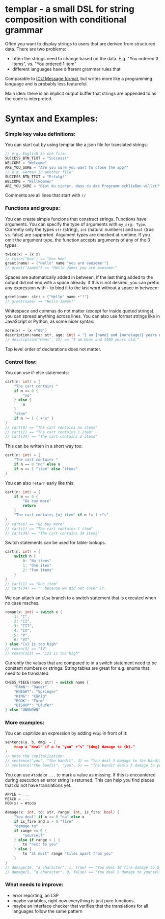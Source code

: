 # templar - a small DSL for string composition with conditional grammar

Often you want to display strings to users that are derived from structured data.
There are two problems:

- often the strings need to change based on the data. E.g. "You ordered 3 items", vs. "You ordered 1 item"
- different languages have different grammar rules that

Comparable to [ICU Message format](https://lokalise.com/blog/complete-guide-to-icu-message-format/), but writes more like a programming language and is probably less featureful.

Main idea: there is an implicit output buffer that strings are appended to as the code is interpreted.

# Syntax and Examples:

### Simple key value definitions:

You can start out by using templar like a json file for translated strings:

```c
// e.g. English in one file:
SUCCESS_BTN_TEXT = "Success!"
WELCOME = "Welcome"
ARE_YOU_SURE = "Are you sure you want to close the app?"
// e.g. German in another file:
SUCCESS_BTN_TEXT = "Erfolg!"
WELCOME = "Willkommen"
ARE_YOU_SURE = "Bist du sicher, dass du das Programm schließen willst?"
```

Comments are all lines that start with `//`

### Functions and groups:

You can create simple funcions that construct strings. Functions have arguments. You can specify the type of arguments with `my_arg: Type`. Currently only the types `str` (string), `int` (natural numbers) and `bool` (true vs. false) are supported.
Argument types are checked at runtime. If you omit the argument type, the function accepts arguments of any of the 3 types:

```c
twice(x) = {x x}
// twice("boo") == "boo boo"
greet(name) = {"Hello" name "you are awesome!"}
// greet("James") == "Hello James you are awesome!"
```

Spaces are automatically added in between, if the last thing added to the output did not end with a space already. If this is not desired, you can prefix any expression with `+` to bind it to the last word without a space in between:

```c
greet(name: str) = {"Hello" name +"!"}
// greet(name) == "Hello James!"
```

Whitespace and commas do not matter (except for inside quoted strings), you can spread anything across lines.
You can also use format strings like in JavaScript or Python, as some nicer syntax:

```c
more(x) = {x +"00"}
description(name: str, age: int) = "I am {name} and {more(age)} years old."
// description("Hans", 13) == "I am Hans and 1300 years old."
```

Top level order of declarations does not matter.

### Control flow:

You can use if-else statements:

```c
cart(n: int) = {
    "The cart contains "
    if n == 0 {
        "no"
    } else {
        n
    }
    "item"
    if n != 1 { +"s" }
}
// cart(0) == "The cart contains no items"
// cart(1) == "The cart contains 1 item"
// cart(34) == "The cart contains 2 items"
```

This can be written in a short way too:

```c
cart(n: int) = {
    "The cart contains "
    if n == 0 "no" else n
    if n == 1 "item" else "items"
}
```

You can also `return` early like this:

```c
cart(n: int) = {
    if n == 0 {
        "Go buy more"
        return
    }
    "The cart contains {n} item" if n != 1 +"s"
}
// cart(0) == "Go buy more"
// cart(1) == "The cart contains 1 item"
// cart(34) == "The cart contains 34 items"
```

Switch statements can be used for table-lookups.

```c
cart(n: int) = {
    switch n {
        0: "No items"
        1: "One item"
        2: "Two Items"
    }
}
// cart(1) == "One item"
// cart(34) == "" because we did not cover it.
```

We can attach an `else` branch to a switch statement that is executed when no case maches:

```c
roman(x: int) = switch x {
	1: "I",
	2: "II",
	3: "III",
	4: "IV",
	5: "V",
	6: "VI",
} else "{x} is too high"
// roman(4) == "IV"
// roman(123) == "123 is too high"
```

Currently the values that are compared to in a switch statement need to be constant numbers or strings. String tables are great for e.g. enums that need to be translated:

```c
CHESS_PIECE(name: str) = switch name {
    "PAWN": "Bauer"
    "KNIGHT": "Springer"
    "KING": "König"
    "ROOK": "Turm"
    "BISHOP": "Läufer"
} else "UNKNOWN"
```

### More examples:

You can capitilize an expression by adding `#cap` in front of it:

```c
sentence(a, b, dmg) = {
	#cap a "deal" if a != "you" +"s" "{dmg} damage to {b}."
}
// note the capitalization:
// sentence("you", "the bandit", 3) == "You deal 3 damage to the bandit."
// sentence("the bandit", "you", 5) == "The bandit deals 5 damage to you."
```

You can use `#todo` or `...` to mark a value as missing. If this is encountered during execution an error string is returned. This can help you find places that do not have translations yet.

```c
APPLE = ...
PEACH = ...
FOO(x) = #todo
```

```c
damage(x: int, to: str, range: int, is_fire: bool) {
    "You deal" if x == 0 "no" else x
    if is_fire and x > 0 "fire"
    "damage to"
    if range == 0 {
        "yourself"
    } else if range > 1 {
        to "next to you"
    } else {
        to "at most" range "tiles apart from you"
    }
}
// damage(10, "a character", 1, true) == "You deal 10 fire damage to a character next to you"
// damage(5, "a character", 0, false) == "You deal 5 damage to yourself"
```

### What needs to improve:

- error reporting, an LSP
- maybe variables, right now everything is just pure functions.
- maybe an interface checker that verifies that the translations for all languages follow the same pattern
